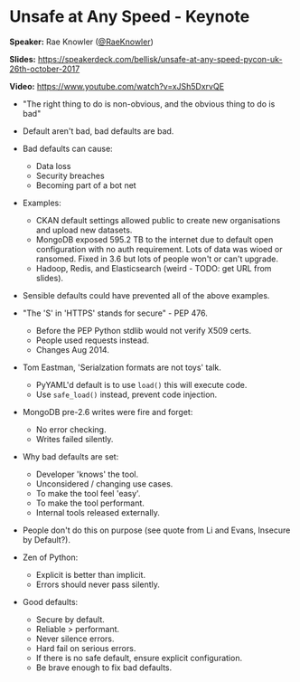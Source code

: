 # Unsafe at Any Speed - Keynote

**Speaker:** Rae Knowler ([@RaeKnowler](https://twitter.com/RaeKnowler))

**Slides:** https://speakerdeck.com/bellisk/unsafe-at-any-speed-pycon-uk-26th-october-2017

**Video:** https://www.youtube.com/watch?v=xJSh5DxrvQE


- "The right thing to do is non-obvious, and the obvious thing to do is bad"

- Default aren't bad, bad defaults are bad.

- Bad defaults can cause:
  - Data loss
  - Security breaches
  - Becoming part of a bot net
  
- Examples:
  - CKAN default settings allowed public to create new organisations and upload
    new datasets.
  - MongoDB exposed 595.2 TB to the internet due to default open configuration
    with no auth requirement. Lots of data was wioed or ransomed. Fixed in 3.6
    but lots of people won't or can't upgrade.
  - Hadoop, Redis, and Elasticsearch (weird - TODO: get URL from slides).

- Sensible defaults could have prevented all of the above examples.

- "The 'S' in 'HTTPS' stands for secure" - PEP 476.
  - Before the PEP Python stdlib would not verify X509 certs.
  - People used requests instead.
  - Changes Aug 2014.

- Tom Eastman, 'Serialzation formats are not toys' talk.
  - PyYAML'd default is to use `load()` this will execute code.
  - Use `safe_load()` instead, prevent code injection.
  
- MongoDB pre-2.6 writes were fire and forget:
  - No error checking.
  - Writes failed silently.
  
- Why bad defaults are set:
  - Developer 'knows' the tool.
  - Unconsidered / changing use cases.
  - To make the tool feel 'easy'.
  - To make the tool performant.
  - Internal tools released externally.

- People don't do this on purpose (see quote from Li and Evans, Insecure by Default?).

- Zen of Python:
  - Explicit is better than implicit.
  - Errors should never pass silently.
  
- Good defaults:
  - Secure by default.
  - Reliable > performant.
  - Never silence errors.
  - Hard fail on serious errors.
  - If there is no safe default, ensure explicit configuration.
  - Be brave enough to fix bad defaults.
